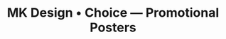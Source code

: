 ---
href: "/projects/hjzm-posters/"
image: "/images/hjzm/hjzm.jpg"
alt: "A.C.E Promotional poster preview"
title: "MK Design • Choice — Promotional Posters"
seo: "A print and digital marketing case study, focused on the strategic outreach of new users via social media."
previousurl: "/projects/eaJ/"
name: "Choice — Posters"
nexturl: "/projects/jina-kim/"
dates: "2020"
brief: |
  This project promoted the latest mini album release from musical group Adventure Calling Emotions (A.C.E) in early fall of 2020. 
  <p class="milli push-0">The goal was to produce digital and print-ready advertisements, and was conducted in partnership with A.C.E’s fandom, Choice.</p>
research: |
  Data from an August 2020 survey of Choice was reviewed, and the following observations were made:
  <ul class="milli">
  	<li class="push-1-2"><b>Choice are primarily female</b>, and are extremely diverse living all over the world. They are <b>often multilingual.</b></li>
    <li>More than 30% of the fanbase has been involved in supporting A.C.E since 2017, and have <b>strong brand loyalty</b>. The vast majority of Choice are <b>single, and aged 16–35.</b> They typically have access to more liquid assets, but are extremely <b>unwilling to pay high shipping costs.</b></li>
  </ul>
  <p class="milli push-0">This data was primarily sampled from native English speakers, and thus was not representative of the entire market; however, it served to <b>better identify the kinds of users who would positively engage with the ads.</b></p>
ideate: |
  As such, the development of promotional materials began. The plan evolved into compositing the following promotional photos into a movie-style poster.
  <p class="milli push-1-2">This was important because:</p>
  <ul class="milli">
    <li class="push-1-2">Image-first strategies widely <b>appeal to younger audiences;</b> and</li>
    <li>Having <b>less text minimizes barriers</b> to independent translation efforts.</li>
  </ul>
ideate-image: "/images/hjzm/ideate.png"
ideate-image-alt: "Two reference photos from offical A.C.E promotions, that were used to composite the final poster. They feature a forest, and an underwater subunit."
create: |
  Ultimately, the final versions of the posters featured the album title <i>The Butterfly Phantasy</i> in its original <i>Hanja</i> (Chinese) form, and focused primarily on the photographic imagery elements from official promotions.
  <p class="milli push-0">Although there was some variation by platform, this was the final, general-use digital poster:</p>
create-image: "/images/hjzm/create.jpg"
create-image-alt: "The final version of the general-use digital promo poster, featuring the composited subunits and the album title."
finalproduct: |
  Twitter promotions for this project received <b>over 42,000 impressions, and more than 12,000 engagements.</b> The Bangkok promotions via Instagram had <b>nearly 16,000 impressions,</b> and meaningfully <b>reached over 13,000 of those users.</b>
  <p class="milli">Both existing and new users responded positively to the promotions. Although this project was only a small piece of the puzzle, it is with great enthusiasm that I can report the title track music video, Favorite Boys, reached <b>3 million views in 13 days — a new record for growth.</b></p>
  <h3 class="kilo push-0">Next Steps</h3>
  <p class="milli push-1-2">This project is also currently being used to <b>develop mobile AR interactive promotional prototypes</b> as a proof-of-concept for future promotions and analytics.</p>
  <p class="milli push-0">AR integration is an emerging solution in A.C.E’s industry, and will help them to stand apart from their peers. By adding extra interactivity, <b>user engagement is expected to increase.</b></p>
finalproduct-image: "/images/hjzm/finalproduct-image.jpg"
finalproduct-alt: "Instagram extra-long format poster"
finalproduct-mockup1: "/images/hjzm/mockup.png"
mockup-alt: "Mockup featuring a print-version of the poster"
---